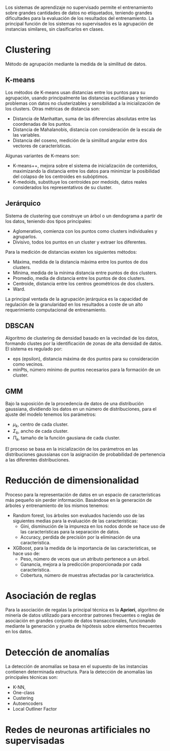 Los sistemas de aprendizaje no supervisado permite el entrenamiento sobre grandes cantidades de datos no etiquetados, teniendo grandes dificultades para la evaluación de los resultados del entrenamiento.
La principal función de los sistemas no supervisados es la agrupación de instancias similares, sin clasificarlos en clases.
# Clustering
Método de agrupación mediante la medida de la similitud de datos.
## K-means
Los métodos de K-means usan distancias entre los puntos para su agrupación, usando principalmente las distancias euclidianas y teniendo problemas con datos no clusterizables y sensibilidad a la inicialización de los clusters.
Otras métricas de distancia son:
- Distancia de Manhattan, suma de las diferencias absolutas entre las coordenadas de los puntos.
- Distancia de Mahalanobis, distancia con consideración de la escala de las variables.
- Distancia del coseno, medición de la similitud angular entre dos vectores de características.

Algunas variantes de K-means son:
- K-means++, mejora sobre el sistema de inicialización de contenidos, maximizando la distancia entre los datos para minimizar la posibilidad del colapso de los centroides en subóptimos.
- K-medoids, substituye los centroides por medoids, datos reales considerados los representativos de su cluster.

## Jerárquico
Sistema de clustering que construye un árbol o un dendograma a partir de los datos, teniendo dos tipos principales:
- Aglomerativo, comienza con los puntos como clusters individuales y agruparlos.
- Divisivo, todos los puntos en un cluster y extraer los diferentes.

Para la medición de distancias existen los siguientes métodos:
- Máxima, medida de la distancia máxima entre los puntos de dos clusters.
- Mínima, medida de la mínima distancia entre puntos de dos clusters.
- Promedio, media de distancia entre los puntos de dos clusters.
- Centroide, distancia entre los centros geométricos de dos clusters.
- Ward.

La principal ventada de la agrupación jerárquica es la capacidad de regulación de la granularidad en los resultados a coste de un alto requerimiento computacional de entrenamiento.
## DBSCAN
Algoritmo de clustering de densidad basado en la vecindad de los datos, formando clustes por la identificación de zonas de alta densidad de datos. El sistema es regulado por:
- eps (epsilon), distancia máxima de dos puntos para su consideración como vecinos.
- minPts, número mínimo de puntos necesarios para la formación de un cluster.

## GMM
Bajo la suposición de la procedencia de datos de una distribución gaussiana, dividiendo los datos en un número de distribuciones, para el ajuste del modelo tenemos los parámetros:
- $\mu_{k}$, centro de cada cluster.
- $\Sigma_{k}$, ancho de cada cluster.
- $\Pi_{k}$, tamaño de la función gausiana de cada cluster.

El proceso se basa en la inicialización de los parámetros en las distribuciones gaussianas con la asignación de probabilidad de pertenencia a las diferentes distribuciones.
# Reducción de dimensionalidad
Proceso para la representación de datos en un espacio de características más pequeño sin perder información.
Basándose en la generación de árboles y entrenamiento de los mismos tenemos:
- Random forest, los árboles son evaluados haciendo uso de las siguientes medias para la evaluación de las características:
	- Gini, disminución de la impureza en los nodos donde se hace uso de las características para la separación de datos.
	- Accuracy, perdida de precisión por la eliminación de una característica.
- XGBoost, para la medida de la importancia de las características, se hace uso de:
	- Peso, número de veces que un atributo pertenece a un árbol.
	- Ganancia, mejora a la predicción proporcionada por cada característica.
	- Cobertura, número de muestras afectadas por la característica.

# Asociación de reglas
Para la asociación de regalas la principal técnica es la **Apriori**, algoritmo de minería de datos utilizado para encontrar patrones frecuentes o reglas de asociación en grandes conjunto de datos transaccionales, funcionando mediante la generación y prueba de hipótesis sobre elementos frecuentes en los datos.
# Detección de anomalías
La detección de anomalías se basa en el supuesto de las instancias contienen determinada estructura. Para la detección de anomalías las principales técnicas son:
- K-NN,
- One-class
- Custering
- Autoencoders
- Local Outliner Factor
# Redes de neuronas artificiales no supervisadas